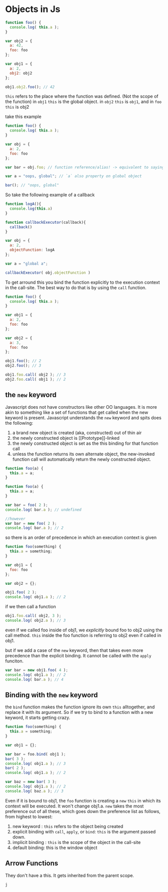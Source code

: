 # Objects in Js

```js
function foo() {
  console.log( this.a );
}

var obj2 = {
  a: 42,
  foo: foo
};

var obj1 = {
  a: 2,
  obj2: obj2
};

obj1.obj2.foo(); // 42
```

`this` refers to the place where the function was defined. (Not the scope of the function)
in `obj1` `this` is the global object. in `obj2` `this` is `obj1`, and in `foo` `this` is obj2

take this example

```js
function foo() {
  console.log( this.a );
}

var obj = {
  a: 2,
  foo: foo
};

var bar = obj.foo; // function reference/alias! -> equivalent to saying bar = foo

var a = "oops, global"; // `a` also property on global object

bar(); // "oops, global"
```

So take the following example of a callback

```js
function logA(){
  console.log(this.a)
}

function callbackExecutor(callback){
  callback()
}

var obj = {
  a: 2,
  objectFunction: logA
};

var a = "global a";

callbackExecutor( obj.objectFunction )
```

To get arround this you bind the function explicitly to the execution context in the call-site. The best way to do that is by using the `call` function.

```js
function foo() {
  console.log( this.a );
}

var obj1 = {
  a: 2,
  foo: foo
};

var obj2 = {
  a: 3,
  foo: foo
};

obj1.foo(); // 2
obj2.foo(); // 3

obj1.foo.call( obj2 ); // 3
obj2.foo.call( obj1 ); // 2
```

## the `new` keyword

Javascript does not have constructors like other OO languages. It is more akin to something like a set of functions that get called when the new keyword is present. Javascript understands the `new` keyword and spits does the following:

1. a brand new object is created (aka, constructed) out of thin air
1. the newly constructed object is [[Prototype]]-linked
1. the newly constructed object is set as the this binding for that function call
1. unless the function returns its own alternate object, the new-invoked function call will automatically return the newly constructed object.

```js
function foo(a) {
  this.a = a;
}

function foo(a) {
  this.a = a;
}

var bar = foo( 2 );
console.log( bar.a ); // undefined

//however
var bar = new foo( 2 );
console.log( bar.a ); // 2
```


so there is an order of precedence in which an execution context is given

```js
function foo(something) {
  this.a = something;
}

var obj1 = {
  foo: foo
};

var obj2 = {};

obj1.foo( 2 );
console.log( obj1.a ); // 2
```

if we then call a function 
```js
obj1.foo.call( obj2, 3 );
console.log( obj2.a ); // 3
```

even if we called foo inside of obj1, we *explicitly* bound foo to obj2 using the call method. `this` inside the foo function is referring to obj2 even if called in obj1.

but if we add a case of the `new` keyword, then that takes even more precedence than the explicit binding. It cannot be called with the `apply` funciton.
```js
var bar = new obj1.foo( 4 );
console.log( obj1.a ); // 2
console.log( bar.a ); // 4
```
 
## Binding with the `new` keyword

the `bind` function makes the function ignore its own `this` alltogether, and replace it with its argument. So if we try to bind to a function with a new keyword, it starts getting crazy.

```js
function foo(something) {
  this.a = something;
}

var obj1 = {};

var bar = foo.bind( obj1 );
bar( 3 );
console.log( obj1.a ); // 3
bar( 2 );
console.log( obj1.a ); // 2

var baz = new bar( 3 );
console.log( obj1.a ); // 2
console.log( baz.a ); // 3
```

Even if it is bound to obj1, the `foo` function is creating a `new` `this` in which its context will be executed. It won't change obj1.a. `new` takes the most preference out of all these, which goes down the preference list as follows, from highest to lowest:

1. new keyword : `this` refers to the object being created
1. explicit binding with `call`, `apply`, or `bind`: `this` is the argument passed down.
1. implicit binding : `this` is the scope of the object in the call-site
1. default binding: this is the window object

## Arrow Functions

They don't have a this. It gets inherited from the parent scope.

```js
j
